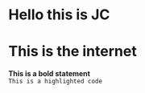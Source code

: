 # Hello this is JC 
# This is the internet

**This is a bold statement** <br>
`This is a highlighted code`